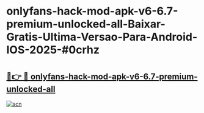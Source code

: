 # onlyfans-hack-mod-apk-v6-6.7-premium-unlocked-all-Baixar-Gratis-Ultima-Versao-Para-Android-IOS-2025-#0crhz

# <h2><a href="https://ainizakaria.my?title=onlyfans-hack-mod-apk-v6-6.7-premium-unlocked-all&ref=22M">🔗👉 🔴 onlyfans-hack-mod-apk-v6-6.7-premium-unlocked-all</a></h2>

[![acn](https://github.com/user-attachments/assets/0f9c940e-d8b0-45ae-aac7-cd30a18b3e1c)](https://ainizakaria.my?title=onlyfans-hack-mod-apk-v6-6.7-premium-unlocked-all&ref=22M)

